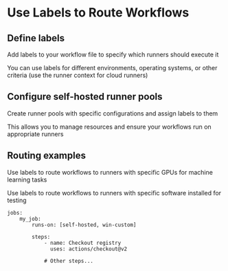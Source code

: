 # Use Labels to Route Workflows

## Define labels

Add labels to your workflow file to specify which runners should execute it

You can use labels for different environments, operating systems, or other criteria (use the runner context for cloud runners)

## Configure self-hosted runner pools

Create runner pools with specific configurations and assign labels to them

This allows you to manage resources and ensure your workflows run on appropriate runners

## Routing examples

Use labels to route workflows to runners with specific GPUs for machine learning tasks

Use labels to route workflows to runners with specific software installed for testing

```YML
jobs:
    my_job:
        runs-on: [self-hosted, win-custom]

        steps:
            - name: Checkout registry
              uses: actions/checkout@v2

            # Other steps...
```
